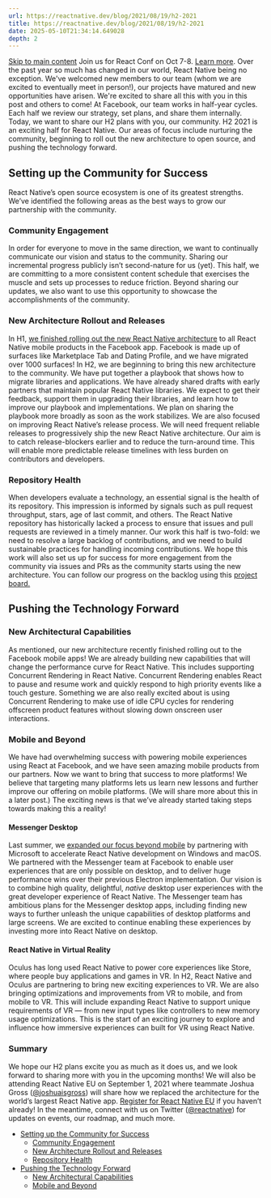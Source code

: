 ```yaml
---
url: https://reactnative.dev/blog/2021/08/19/h2-2021
title: https://reactnative.dev/blog/2021/08/19/h2-2021
date: 2025-05-10T21:34:14.649028
depth: 2
---
```


[Skip to main content](https://reactnative.dev/blog/2021/08/19/h2-2021#__docusaurus_skipToContent_fallback)
Join us for React Conf on Oct 7-8. [Learn more](https://conf.react.dev).
Over the past year so much has changed in our world, React Native being no exception. We've welcomed new members to our team (whom we are excited to eventually meet in person!), our projects have matured and new opportunities have arisen. We're excited to share all this with you in this post and others to come!
At Facebook, our team works in half-year cycles. Each half we review our strategy, set plans, and share them internally. Today, we want to share our H2 plans with you, our community.
H2 2021 is an exciting half for React Native. Our areas of focus include nurturing the community, beginning to roll out the new architecture to open source, and pushing the technology forward.
## Setting up the Community for Success[​](https://reactnative.dev/blog/2021/08/19/h2-2021#setting-up-the-community-for-success "Direct link to Setting up the Community for Success")
React Native’s open source ecosystem is one of its greatest strengths. We’ve identified the following areas as the best ways to grow our partnership with the community.
### Community Engagement[​](https://reactnative.dev/blog/2021/08/19/h2-2021#community-engagement "Direct link to Community Engagement")
In order for everyone to move in the same direction, we want to continually communicate our vision and status to the community. Sharing our incremental progress publicly isn’t second-nature for us (yet). This half, we are committing to a more consistent content schedule that exercises the muscle and sets up processes to reduce friction. Beyond sharing our updates, we also want to use this opportunity to showcase the accomplishments of the community.
### New Architecture Rollout and Releases[​](https://reactnative.dev/blog/2021/08/19/h2-2021#new-architecture-rollout-and-releases "Direct link to New Architecture Rollout and Releases")
In H1, [we finished rolling out the new React Native architecture](https://twitter.com/reactnative/status/1415099806507167745) to all React Native mobile products in the Facebook app. Facebook is made up of surfaces like Marketplace Tab and Dating Profile, and we have migrated over 1000 surfaces!
In H2, we are beginning to bring this new architecture to the community. We have put together a playbook that shows how to migrate libraries and applications. We have already shared drafts with early partners that maintain popular React Native libraries. We expect to get their feedback, support them in upgrading their libraries, and learn how to improve our playbook and implementations. We plan on sharing the playbook more broadly as soon as the work stabilizes.
We are also focused on improving React Native’s release process. We will need frequent reliable releases to progressively ship the new React Native architecture. Our aim is to catch release-blockers earlier and to reduce the turn-around time. This will enable more predictable release timelines with less burden on contributors and developers.
### Repository Health[​](https://reactnative.dev/blog/2021/08/19/h2-2021#repository-health "Direct link to Repository Health")
When developers evaluate a technology, an essential signal is the health of its repository. This impression is informed by signals such as pull request throughput, stars, age of last commit, and others. The React Native repository has historically lacked a process to ensure that issues and pull requests are reviewed in a timely manner. Our work this half is two-fold: we need to resolve a large backlog of contributions, and we need to build sustainable practices for handling incoming contributions. We hope this work will also set us up for success for more engagement from the community via issues and PRs as the community starts using the new architecture. You can follow our progress on the backlog using this [project board.](https://github.com/facebook/react-native/projects/17)
## Pushing the Technology Forward[​](https://reactnative.dev/blog/2021/08/19/h2-2021#pushing-the-technology-forward "Direct link to Pushing the Technology Forward")
### New Architectural Capabilities[​](https://reactnative.dev/blog/2021/08/19/h2-2021#new-architectural-capabilities "Direct link to New Architectural Capabilities")
As mentioned, our new architecture recently finished rolling out to the Facebook mobile apps! We are already building new capabilities that will change the performance curve for React Native. This includes supporting Concurrent Rendering in React Native. Concurrent Rendering enables React to pause and resume work and quickly respond to high priority events like a touch gesture. Something we are also really excited about is using Concurrent Rendering to make use of idle CPU cycles for rendering offscreen product features without slowing down onscreen user interactions.
### Mobile and Beyond[​](https://reactnative.dev/blog/2021/08/19/h2-2021#mobile-and-beyond "Direct link to Mobile and Beyond")
We have had overwhelming success with powering mobile experiences using React at Facebook, and we have seen amazing mobile products from our partners. Now we want to bring that success to more platforms! We believe that targeting many platforms lets us learn new lessons and further improve our offering on mobile platforms. (We will share more about this in a later post.) The exciting news is that we’ve already started taking steps towards making this a reality!
#### Messenger Desktop[​](https://reactnative.dev/blog/2021/08/19/h2-2021#messenger-desktop "Direct link to Messenger Desktop")
Last summer, we [expanded our focus beyond mobile](https://twitter.com/reactnative/status/1286061933293010944) by partnering with Microsoft to accelerate React Native development on Windows and macOS. We partnered with the Messenger team at Facebook to enable user experiences that are only possible on desktop, and to deliver huge performance wins over their previous Electron implementation. Our vision is to combine high quality, delightful, _native_ desktop user experiences with the great developer experience of React Native.
The Messenger team has ambitious plans for the Messenger desktop apps, including finding new ways to further unleash the unique capabilities of desktop platforms and large screens. We are excited to continue enabling these experiences by investing more into React Native on desktop.
#### React Native in Virtual Reality[​](https://reactnative.dev/blog/2021/08/19/h2-2021#react-native-in-virtual-reality "Direct link to React Native in Virtual Reality")
Oculus has long used React Native to power core experiences like Store, where people buy applications and games in VR. In H2, React Native and Oculus are partnering to bring new exciting experiences to VR. We are also bringing optimizations and improvements from VR to mobile, and from mobile to VR. This will include expanding React Native to support unique requirements of VR — from new input types like controllers to new memory usage optimizations. This is the start of an exciting journey to explore and influence how immersive experiences can built for VR using React Native.
### Summary[​](https://reactnative.dev/blog/2021/08/19/h2-2021#summary "Direct link to Summary")
We hope our H2 plans excite you as much as it does us, and we look forward to sharing more with you in the upcoming months! We will also be attending React Native EU on September 1, 2021 where teammate Joshua Gross ([@joshuaisgross](https://twitter.com/joshuaisgross)) will share how we replaced the architecture for the world’s largest React Native app. [Register for React Native EU](https://www.react-native.eu/) if you haven’t already! In the meantime, connect with us on Twitter ([@reactnative](https://twitter.com/reactnative)) for updates on events, our roadmap, and much more.
  * [Setting up the Community for Success](https://reactnative.dev/blog/2021/08/19/h2-2021#setting-up-the-community-for-success)
    * [Community Engagement](https://reactnative.dev/blog/2021/08/19/h2-2021#community-engagement)
    * [New Architecture Rollout and Releases](https://reactnative.dev/blog/2021/08/19/h2-2021#new-architecture-rollout-and-releases)
    * [Repository Health](https://reactnative.dev/blog/2021/08/19/h2-2021#repository-health)
  * [Pushing the Technology Forward](https://reactnative.dev/blog/2021/08/19/h2-2021#pushing-the-technology-forward)
    * [New Architectural Capabilities](https://reactnative.dev/blog/2021/08/19/h2-2021#new-architectural-capabilities)
    * [Mobile and Beyond](https://reactnative.dev/blog/2021/08/19/h2-2021#mobile-and-beyond)



